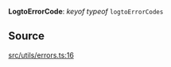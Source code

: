 **LogtoErrorCode**: _keyof_ _typeof_ `logtoErrorCodes`

## Source

[src/utils/errors.ts:16](https://github.com/logto-io/js/blob/d2c2dce/packages/js/src/utils/errors.ts#L16)
